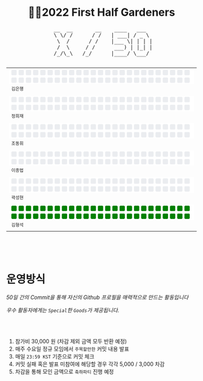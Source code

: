 <h1 align="center"> 🧑‍🌾2022 First Half Gardeners </h1>
<!-- 🧑‍🌾2022 First Half Gardeners -->







<!---------------->
<!-- 진척도 영역 -->
<!---------------->

<pre align="center">
 __  __       __    ____   ___  
 \ \/ /      / /   | ___| / _ \ 
  \  /      / /    |___ \| | | |
  /  \     / /      ___) | |_| |
 /_/\_\   /_/      |____/ \___/ 
                                
</pre>

<table align="center">
  <tr>
    <td align="left"><a href="https://github.com/kimbank"><img src="https://avatars.githubusercontent.com/u/87305109?v=4" width="50px;" alt=""/></a><img src="https://github.com/GDSCINHA/2022-Gardeners/blob/main/svg/kimbank.svg"><br /><sup>&nbsp;&nbsp;김은행<br /></sup></td>
  </tr>
  <tr>
    <td align="left"><a href="https://github.com/heejaedev"><img src="https://avatars.githubusercontent.com/u/47102119?v=4" width="50px;" alt=""/></a><img src="https://github.com/GDSCINHA/2022-Gardeners/blob/main/svg/heejaedev.svg"><br /><sup>&nbsp;&nbsp;정희재<br /></sup></td>
  </tr>
  <tr>
    <td align="left"><a href="https://github.com/DongHwiCho"><img src="https://avatars.githubusercontent.com/u/88920954?v=4" width="50px;" alt=""/></a><img src="https://github.com/GDSCINHA/2022-Gardeners/blob/main/svg/donghwicho.svg"><br /><sup>&nbsp;&nbsp;조동휘<br /></sup></td>
  </tr>
  <tr>
    <td align="left"><a href="https://github.com/bub3690"><img src="https://avatars.githubusercontent.com/u/30468434?v=4" width="50px;" alt=""/></a><img src="https://github.com/GDSCINHA/2022-Gardeners/blob/main/svg/bub3690.svg"><br /><sup>&nbsp;&nbsp;이종법<br /></sup></td>
  </tr>
  <tr>
    <td align="left"><a href="https://github.com/kwarksh"><img src="https://avatars.githubusercontent.com/u/68470454?v=4" width="50px;" alt=""/></a><img src="https://github.com/GDSCINHA/2022-Gardeners/blob/main/svg/kwarksh.svg"><br /><sup>&nbsp;&nbsp;곽성현<br /></sup></td>
  </tr>
  <tr>
    <td align="left"><a href="https://github.com/kimhs982"><img src="https://avatars.githubusercontent.com/u/90133906?v=4" width="50px;" alt=""/></a><img src="https://github.com/GDSCINHA/2022-Gardeners/blob/main/svg/kimhs982.svg"><br /><sup>&nbsp;&nbsp;김형석<br /></sup></td>
  </tr>
</table>

<br /><br /><br />







<!------------------>
<!-- 운영방식 영역 -->
<!------------------>

# 운영방식

_50일 간의 Commit을 통해 자신의 Github 프로필을 매력적으로 만드는 활동입니다_

_우수 활동자에게는 `Special`한 `Goods`가 제공됩니다._

<br /><br />

1. 참가비 30,000 원 (차감 제외 금액 모두 반환 예정)
2. 매주 수요일 정규 모임에서 `주목할만한` 커밋 내용 발표
3. 매일 `23:59 KST` 기준으로 커밋 체크
4. 커밋 실패 혹은 발표 미참여에 해당할 경우 각각 5,000 / 3,000 차감
5. 차감을 통해 모인 금액으로 `축하파티` 진행 예정

















<!-- ![Metrics](https://metrics.lecoq.io/kimbank?template=classic&base.activity=0&base.community=0&base.repositories=0&base.metadata=0&isocalendar=1&lines=1&isocalendar.duration=half-year&config.timezone=Asia%2FSeoul) -->
<!-- 참고 : https://metrics.lecoq.io/ -->
